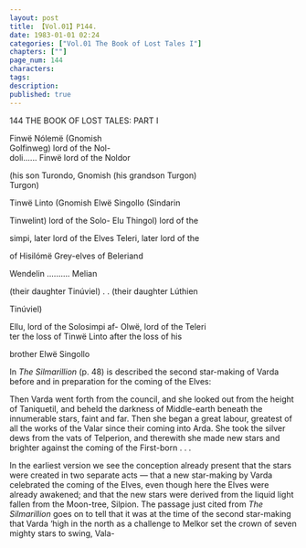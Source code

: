 ```yaml
---
layout: post
title: 【Vol.01】P144.
date: 1983-01-01 02:24
categories: ["Vol.01 The Book of Lost Tales I"]
chapters: [""]
page_num: 144
characters: 
tags: 
description: 
published: true
---
```


<p style="text-indent: 0;">
144      THE BOOK OF LOST TALES: PART I
</p>

Finwë Nólemë (Gnomish<BR>Golfinweg) lord of the Nol-<BR>doli...... Finwë lord of the Noldor

(his son Turondo, Gnomish         (his grandson Turgon)<BR>Turgon)

Tinwë Linto (Gnomish Elwë Singollo (Sindarin

Tinwelint) lord of the Solo- Elu Thingol) lord of the

simpi, later lord of the Elves Teleri, later lord of the

of Hisilómë Grey-elves of Beleriand

Wendelin ..........         Melian

(their daughter Tinúviel) . .      (their daughter Lúthien

Tinúviel)

Ellu, lord of the Solosimpi af-    Olwë, lord of the Teleri<BR>ter the loss of Tinwë Linto after the loss of his

brother Elwë Singollo

In <I>The Silmarillion </I>(p. 48) is described the second star-making of Varda before and in preparation for the coming of the Elves:

Then Varda went forth from the council, and she looked out from the height of Taniquetil, and beheld the darkness of Middle-earth beneath the innumerable stars, faint and far. Then she began a great labour, greatest of all the works of the Valar since their coming into Arda. She took the silver dews from the vats of Telperion, and therewith she made new stars and brighter against the coming of the First-born . . .

In the earliest version we see the conception already present that the stars were created in two separate acts — that a new star-making by Varda celebrated the coming of the Elves, even though here the Elves were already awakened; and that the new stars were derived from the liquid light fallen from the Moon-tree, Silpion. The passage just cited from <I>The Silmarillion </I>goes on to tell that it was at the time of the second star-making that Varda ‘high in the north as a challenge to Melkor set the crown of seven mighty stars to swing, Vala-

